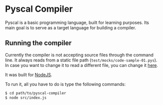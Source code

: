 # Pyscal Compiler

Pyscal is a basic programming language, built for learning purposes. Its main goal is to serve as a target language for building a compiler.

## Running the compiler

Currently the compiler is not accepting source files through the command line. It always reads from a static file path (`test/mocks/code-sample-01.pys`). In case you want to change it to read a different file, you can change it [here](https://github.com/StanleySathler/pyscal-compiler/blob/master/src/index.js#L6).

It was built for [NodeJS](https://nodejs.org/en/).

To run it, all you have to do is type the following commands:

```sh
$ cd path/to/pyscal-compiler
$ node src/index.js
```
